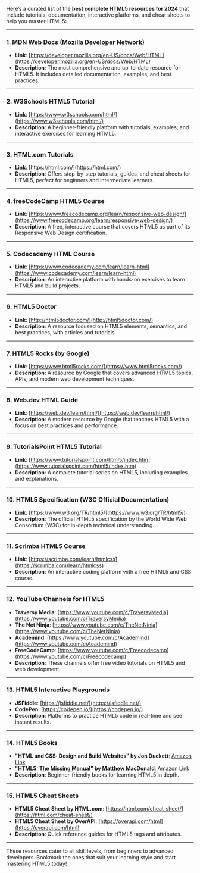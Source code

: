 Here’s a curated list of the **best complete HTML5 resources for 2024** that include tutorials, documentation, interactive platforms, and cheat sheets to help you master HTML5:

---

### **1. MDN Web Docs (Mozilla Developer Network)**

- **Link**: [https://developer.mozilla.org/en-US/docs/Web/HTML](https://developer.mozilla.org/en-US/docs/Web/HTML)
- **Description**: The most comprehensive and up-to-date resource for HTML5. It includes detailed documentation, examples, and best practices.

---

### **2. W3Schools HTML5 Tutorial**

- **Link**: [https://www.w3schools.com/html/](https://www.w3schools.com/html/)
- **Description**: A beginner-friendly platform with tutorials, examples, and interactive exercises for learning HTML5.

---

### **3. HTML.com Tutorials**

- **Link**: [https://html.com/](https://html.com/)
- **Description**: Offers step-by-step tutorials, guides, and cheat sheets for HTML5, perfect for beginners and intermediate learners.

---

### **4. freeCodeCamp HTML5 Course**

- **Link**: [https://www.freecodecamp.org/learn/responsive-web-design/](https://www.freecodecamp.org/learn/responsive-web-design/)
- **Description**: A free, interactive course that covers HTML5 as part of its Responsive Web Design certification.

---

### **5. Codecademy HTML Course**

- **Link**: [https://www.codecademy.com/learn/learn-html](https://www.codecademy.com/learn/learn-html)
- **Description**: An interactive platform with hands-on exercises to learn HTML5 and build projects.

---

### **6. HTML5 Doctor**

- **Link**: [http://html5doctor.com/](http://html5doctor.com/)
- **Description**: A resource focused on HTML5 elements, semantics, and best practices, with articles and tutorials.

---

### **7. HTML5 Rocks (by Google)**

- **Link**: [https://www.html5rocks.com/](https://www.html5rocks.com/)
- **Description**: A resource by Google that covers advanced HTML5 topics, APIs, and modern web development techniques.

---

### **8. Web.dev HTML Guide**

- **Link**: [https://web.dev/learn/html/](https://web.dev/learn/html/)
- **Description**: A modern resource by Google that teaches HTML5 with a focus on best practices and performance.

---

### **9. TutorialsPoint HTML5 Tutorial**

- **Link**: [https://www.tutorialspoint.com/html5/index.htm](https://www.tutorialspoint.com/html5/index.htm)
- **Description**: A complete tutorial series on HTML5, including examples and explanations.

---

### **10. HTML5 Specification (W3C Official Documentation)**

- **Link**: [https://www.w3.org/TR/html5/](https://www.w3.org/TR/html5/)
- **Description**: The official HTML5 specification by the World Wide Web Consortium (W3C) for in-depth technical understanding.

---

### **11. Scrimba HTML5 Course**

- **Link**: [https://scrimba.com/learn/htmlcss](https://scrimba.com/learn/htmlcss)
- **Description**: An interactive coding platform with a free HTML5 and CSS course.

---

### **12. YouTube Channels for HTML5**

- **Traversy Media**: [https://www.youtube.com/c/TraversyMedia](https://www.youtube.com/c/TraversyMedia)
- **The Net Ninja**: [https://www.youtube.com/c/TheNetNinja](https://www.youtube.com/c/TheNetNinja)
- **Academind**: [https://www.youtube.com/c/Academind](https://www.youtube.com/c/Academind)
- **FreeCodeCamp**: [https://www.youtube.com/c/Freecodecamp](https://www.youtube.com/c/Freecodecamp)
- **Description**: These channels offer free video tutorials on HTML5 and web development.

---

### **13. HTML5 Interactive Playgrounds**

- **JSFiddle**: [https://jsfiddle.net/](https://jsfiddle.net/)
- **CodePen**: [https://codepen.io/](https://codepen.io/)
- **Description**: Platforms to practice HTML5 code in real-time and see instant results.

---

### **14. HTML5 Books**

- **"HTML and CSS: Design and Build Websites" by Jon Duckett**: [Amazon Link](https://www.amazon.com/HTML-CSS-Design-Build-Websites/dp/1118008189)
- **"HTML5: The Missing Manual" by Matthew MacDonald**: [Amazon Link](https://www.amazon.com/HTML5-Missing-Manual-Matthew-MacDonald/dp/1449363261)
- **Description**: Beginner-friendly books for learning HTML5 in depth.

---

### **15. HTML5 Cheat Sheets**

- **HTML5 Cheat Sheet by HTML.com**: [https://html.com/cheat-sheet/](https://html.com/cheat-sheet/)
- **HTML5 Cheat Sheet by OverAPI**: [https://overapi.com/html](https://overapi.com/html)
- **Description**: Quick reference guides for HTML5 tags and attributes.

---

These resources cater to all skill levels, from beginners to advanced developers. Bookmark the ones that suit your learning style and start mastering HTML5 today!
